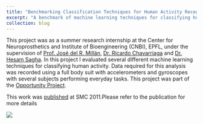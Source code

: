 ```yaml
---
title: "Benchmarking Classification Techniques for Human Activity Recognition"
excerpt: "A benchmark of machine learning techniques for classifying human activity.<br/> <img src='/images/benchmarking.png'>"
collection: blog
---
```


This project was as a summer research internship at the Center for Neuroprosthetics and Institute of Bioengineering (CNBI), EPFL, under the supervision of [Prof. José del R. Millán](https://people.epfl.ch/jose.millan?lang=en), [Dr. Ricardo Chavarriaga](https://people.epfl.ch/ricardo.chavarriaga) and [Dr. Hesam Sagha](https://scholar.google.ch/citations?user=ODZ_OwIAAAAJ&hl=en). In this project I evaluated several different machine learning techniques for classifying human activity. Data required for this analysis was recorded using a full body suit with accelerometers and gyroscopes with several subjects performing everyday tasks. This project was part of the [Opportunity Project](http://www.opportunity-project.eu/). 

This work was [published](../../publication/2011-10-09-Benchmarking) at SMC 2011.Please refer to the publication for more details

<img src='/images/benchmarking.png'>
